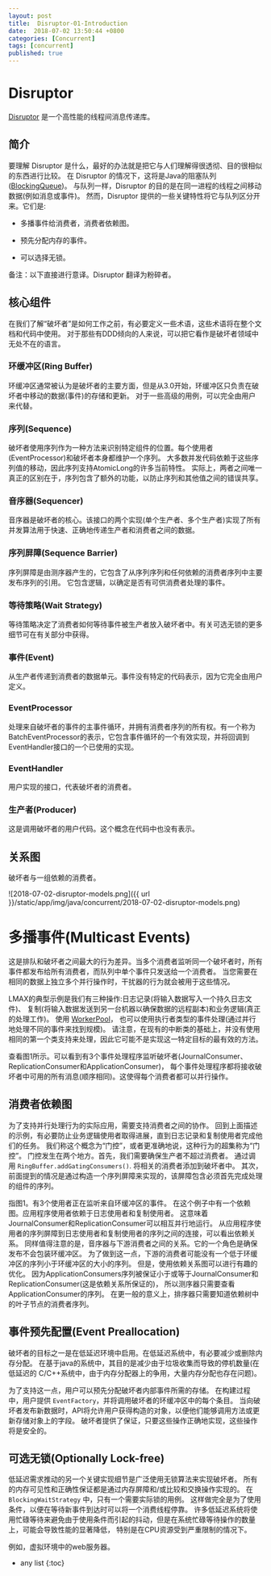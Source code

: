```yaml
---
layout: post
title:  Disruptor-01-Introduction
date:  2018-07-02 13:50:44 +0800
categories: [Concurrent]
tags: [concurrent]
published: true
---
```


# Disruptor

[Disruptor](https://github.com/LMAX-Exchange/disruptor) 是一个高性能的线程间消息传递库。

## 简介

要理解 Disruptor 是什么，最好的办法就是把它与人们理解得很透彻、目的很相似的东西进行比较。
在 Disruptor 的情况下，这将是Java的阻塞队列([BlockingQueue](https://docs.oracle.com/javase/7/docs/api/java/util/concurrent/BlockingQueue.html))。
与队列一样，Disruptor 的目的是在同一进程的线程之间移动数据(例如消息或事件)。
然而，Disruptor 提供的一些关键特性将它与队列区分开来。它们是:

- 多播事件给消费者，消费者依赖图。

- 预先分配内存的事件。

- 可以选择无锁。

备注：以下直接进行意译。Disruptor 翻译为粉碎者。

## 核心组件

在我们了解“破坏者”是如何工作之前，有必要定义一些术语，这些术语将在整个文档和代码中使用。
对于那些有DDD倾向的人来说，可以把它看作是破坏者领域中无处不在的语言。

### 环缓冲区(Ring Buffer)

环缓冲区通常被认为是破坏者的主要方面，但是从3.0开始，环缓冲区只负责在破坏者中移动的数据(事件)的存储和更新。
对于一些高级的用例，可以完全由用户来代替。

### 序列(Sequence)

破坏者使用序列作为一种方法来识别特定组件的位置。每个使用者(EventProcessor)和破坏者本身都维护一个序列。
大多数并发代码依赖于这些序列值的移动，因此序列支持AtomicLong的许多当前特性。
实际上，两者之间唯一真正的区别在于，序列包含了额外的功能，以防止序列和其他值之间的错误共享。

### 音序器(Sequencer)

音序器是破坏者的核心。该接口的两个实现(单个生产者、多个生产者)实现了所有并发算法用于快速、正确地传递生产者和消费者之间的数据。

### 序列屏障(Sequence Barrier)

序列屏障是由测序器产生的，它包含了从序列序列和任何依赖的消费者序列中主要发布序列的引用。
它包含逻辑，以确定是否有可供消费者处理的事件。

### 等待策略(Wait Strategy)

等待策略决定了消费者如何等待事件被生产者放入破坏者中。有关可选无锁的更多细节可在有关部分中获得。

### 事件(Event)

从生产者传递到消费者的数据单元。事件没有特定的代码表示，因为它完全由用户定义。

### EventProcessor

处理来自破坏者的事件的主事件循环，并拥有消费者序列的所有权。有一个称为BatchEventProcessor的表示，它包含事件循环的一个有效实现，并将回调到EventHandler接口的一个已使用的实现。

### EventHandler

用户实现的接口，代表破坏者的消费者。

### 生产者(Producer)

这是调用破坏者的用户代码。这个概念在代码中也没有表示。


## 关系图

破坏者与一组依赖的消费者。

![2018-07-02-disruptor-models.png]({{ url }}/static/app/img/java/concurrent/2018-07-02-disruptor-models.png)


# 多播事件(Multicast Events)

这是排队和破坏者之间最大的行为差异。当多个消费者监听同一个破坏者时，所有事件都发布给所有消费者，而队列中单个事件只发送给一个消费者。
当您需要在相同的数据上独立多个并行操作时，干扰器的行为就会被用于这些情况。

LMAX的典型示例是我们有三种操作:日志记录(将输入数据写入一个持久日志文件)、
复制(将输入数据发送到另一台机器以确保数据的远程副本)和业务逻辑(真正的处理工作)。
使用 [WorkerPool](https://github.com/LMAX-Exchange/disruptor/blob/master/src/main/java/com/lmax/disruptor/WorkerPool.java)，
也可以使用执行者类型的事件处理(通过并行地处理不同的事件来找到规模)。
请注意，在现有的中断类的基础上，并没有使用相同的第一个类支持来处理，因此它可能不是实现这一特定目标的最有效的方法。

查看图1所示。可以看到有3个事件处理程序监听破坏者(JournalConsumer、ReplicationConsumer和ApplicationConsumer)，
每个事件处理程序都将接收破坏者中可用的所有消息(顺序相同)。这使得每个消费者都可以并行操作。

## 消费者依赖图

为了支持并行处理行为的实际应用，需要支持消费者之间的协作。
回到上面描述的示例，有必要防止业务逻辑使用者取得进展，直到日志记录和复制使用者完成他们的任务。
我们称这个概念为“门控”，或者更准确地说，这种行为的超集称为“门控”。
门控发生在两个地方。首先，我们需要确保生产者不超过消费者。
通过调用 `RingBuffer.addGatingConsumers()`. 将相关的消费者添加到破坏者中。
其次，前面提到的情况是通过构造一个序列屏障来实现的，该屏障包含必须首先完成处理的组件的序列。

指图1。有3个使用者正在监听来自环缓冲区的事件。
在这个例子中有一个依赖图。应用程序使用者依赖于日志使用者和复制使用者。
这意味着JournalConsumer和ReplicationConsumer可以相互并行地运行。
从应用程序使用者的序列屏障到日志使用者和复制使用者的序列之间的连接，可以看出依赖关系。
同样值得注意的是，音序器与下游消费者之间的关系。它的一个角色是确保发布不会包装环缓冲区。
为了做到这一点，下游的消费者可能没有一个低于环缓冲区的序列小于环缓冲区的大小的序列。
但是，使用依赖关系图可以进行有趣的优化。
因为ApplicationConsumers序列被保证小于或等于JournalConsumer和ReplicationConsumer(这是依赖关系所保证的)，
所以测序器只需要查看ApplicationConsumer的序列。
在更一般的意义上，排序器只需要知道依赖树中的叶子节点的消费者序列。

## 事件预先配置(Event Preallocation)

破坏者的目标之一是在低延迟环境中启用。在低延迟系统中，有必要减少或删除内存分配。
在基于java的系统中，其目的是减少由于垃圾收集而导致的停机数量(在低延迟的 C/C++系统中，由于内存分配器上的争用，大量内存分配也存在问题)。

为了支持这一点，用户可以预先分配破坏者内部事件所需的存储。
在构建过程中，用户提供 `EventFactory`，并将调用破坏者的环缓冲区中的每个条目。
当向破坏者发布新数据时，API将允许用户获得构造的对象，以便他们能够调用方法或更新存储对象上的字段。
破坏者提供了保证，只要这些操作正确地实现，这些操作将是安全的。

## 可选无锁(Optionally Lock-free)

低延迟需求推动的另一个关键实现细节是广泛使用无锁算法来实现破坏者。
所有的内存可见性和正确性保证都是通过内存屏障和/或比较和交换操作实现的。
在 `BlockingWaitStrategy` 中，只有一个需要实际锁的用例。
这样做完全是为了使用条件，以便在等待新事件到达时可以将一个消费线程停靠。
许多低延迟系统将使用忙碌等待来避免由于使用条件而引起的抖动，但是在系统忙碌等待操作的数量上，可能会导致性能的显著降低，
特别是在CPU资源受到严重限制的情况下。

例如，虚拟环境中的web服务器。

* any list
{:toc}